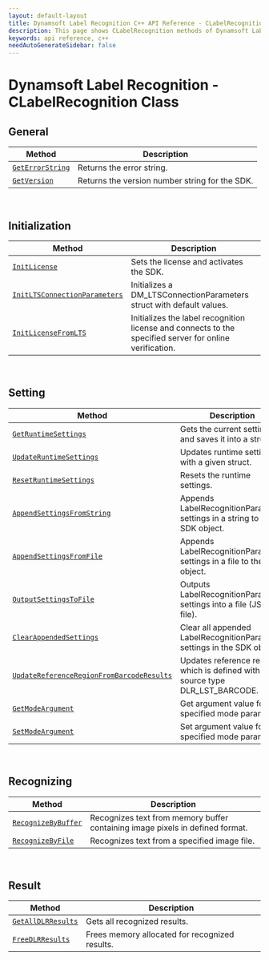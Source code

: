 ```yaml
---
layout: default-layout
title: Dynamsoft Label Recognition C++ API Reference - CLabelRecognition Class
description: This page shows CLabelRecognition methods of Dynamsoft Label Recognition for C++ API Reference.
keywords: api reference, c++
needAutoGenerateSidebar: false
---
```



# Dynamsoft Label Recognition - CLabelRecognition Class

## General
   
  | Method               | Description |
  |----------------------|-------------|
  | [`GetErrorString`](general.md#geterrorstring) | Returns the error string. |
  | [`GetVersion`](general.md#getversion) | Returns the version number string for the SDK. |
   
&nbsp; 

## Initialization
  
  | Method               | Description |
  |----------------------|-------------|
  | [`InitLicense`](initialization.md#initlicense) | Sets the license and activates the SDK. |
  | [`InitLTSConnectionParameters`](initialization.md#initltsconnectionparameters) | Initializes a DM_LTSConnectionParameters struct with default values. |
  | [`InitLicenseFromLTS`](initialization.md#initlicensefromlts) | Initializes the label recognition license and connects to the specified server for online verification. |

&nbsp; 

## Setting

  | Method               | Description |
  |----------------------|-------------|
  | [`GetRuntimeSettings`](settings.md#getruntimesettings) | Gets the current settings and saves it into a struct. |
  | [`UpdateRuntimeSettings`](settings.md#updateruntimesettings) | Updates runtime settings with a given struct. |
  | [`ResetRuntimeSettings`](settings.md#resetruntimesettings) | Resets the runtime settings. |
  | [`AppendSettingsFromString`](settings.md#appendsettingsfromstring) | Appends LabelRecognitionParameter settings in a string to the SDK object. |
  | [`AppendSettingsFromFile`](settings.md#appendsettingsfromfile) | Appends LabelRecognitionParameter settings in a file to the SDK object. |
  | [`OutputSettingsToFile`](settings.md#outputsettingstofile) | Outputs LabelRecognitionParameter settings into a file (JSON file). |
  | [`ClearAppendedSettings`](settings.md#clearappendedsettings) | Clear all appended LabelRecognitionParameter settings in the SDK object. |
  | [`UpdateReferenceRegionFromBarcodeResults`](settings.md#updatereferenceregionfrombarcoderesults) | Updates reference region which is defined with source type DLR_LST_BARCODE. |
  | [`GetModeArgument`](settings.md#getmodeargument) | Get argument value for the specified mode parameter. |
  | [`SetModeArgument`](settings.md#setmodeargument) | Set argument value for the specified mode parameter. |

&nbsp; 
   
## Recognizing
   
  | Method               | Description |
  |----------------------|-------------|
  | [`RecognizeByBuffer`](recognizing.md#recognizebybuffer) | Recognizes text from memory buffer containing image pixels in defined format. |
  | [`RecognizeByFile`](recognizing.md#recognizebyfile) | Recognizes text from a specified image file. |
   
&nbsp; 
   
## Result
   
  | Method               | Description |
  |----------------------|-------------|
  | [`GetAllDLRResults`](result.md#getalldlrresults) | Gets all recognized results. |
  | [`FreeDLRResults`](result.md#freedlrresults) | Frees memory allocated for recognized results. |
   
&nbsp; 

